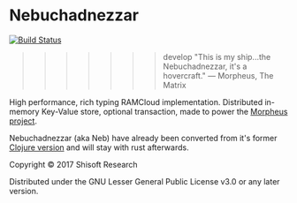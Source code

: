 # Nebuchadnezzar
[![Build Status](https://travis-ci.org/ShisoftResearch/Nebuchadnezzar.svg?branch=develop)](https://travis-ci.org/ShisoftResearch/Nebuchadnezzar)
>>>>>>> develop
> "This is my ship...the Nebuchadnezzar, it's a hovercraft."
> ― Morpheus, The Matrix

High performance, rich typing RAMCloud implementation.
Distributed in-memory Key-Value store, optional transaction, made to power the [Morpheus project](https://github.com/shisoft/Morpheus).

Nebuchadnezzar (aka Neb) have already been converted from it's former [Clojure version](https://github.com/shisoft/Nebuchadnezzar/tree/clojure-version) and will stay with rust afterwards.  

Copyright © 2017 Shisoft Research

Distributed under the GNU Lesser General Public License v3.0 or any later version.
